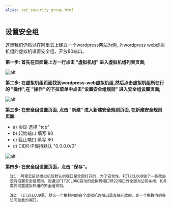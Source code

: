 ```yaml
---
alias: set_security_group.html
---
```


## 设置安全组

这里我们仍然以在阿里云上建立一个wordpress网站为例, 为wordpress web虚拟机组的虚拟机设置安全组，开放80端口。

**第一步: 首先在页面最上方一行点击 "虚拟机组" 进入虚拟机组列表页面;**

![alt](/images/docs/userguide/020-SecurityGroup-ClickVMGroup.png)

**第二步: 在虚拟机组页面找到wordpress-web虚拟机组,然后点击虚拟机组所在行的 "操作",在 "操作" 的下拉菜单中点击"设置安全组规则" 进入安全组设置页面;**

![alt](/images/docs/userguide/020-SecurityGroup-ClickSetSecutiryGroup.png)

**第三步: 在安全组设置页面, 点击 "新建" 进入新建安全规则页面, 在新建安全规则页面:**

*  a) 协议 选择 "tcp"
*  b) 起始端口 填写 80
*  c) 截止端口 填写 80
*  d) CIDR IP保持默认 "0.0.0.0/0"

![alt](/images/docs/userguide/020-SecurityGroup-Add80Rule.png)

**第四步: 在安全组设置页面，点击 "保存"。**

```sql
  注1: 阿里云启动虚拟机后默认的端口是全部打开的，为了安全性，FIT2CLOUD做了一些改进，如果
  没有设置安全组规则，则通过FIT2CLOUD启动的虚拟机端口除22端口外全部对公网关闭，如果需要打开端口，
  需要设置虚拟机组的安全组规则。
 
  注2: FIT2CLOUD里，默认一个集群内的各个虚拟机的端口是互相开放的，即一个集群内的各个虚拟机可以互相
  访问彼此的端口。
```